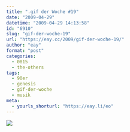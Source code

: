 ```yaml
---
title: ".gif der Woche #19"
date: "2009-04-29"
datetime: "2009-04-29 14:13:58"
id: "6910"
slug: "gif-der-woche-19"
url: "https://eay.cc/2009/gif-der-woche-19/"
author: "eay"
format: "post"
categories:
  - 0815
  - the-others
tags:
  - 90er
  - genesis
  - gif-der-woche
  - musik
meta:
  - yourls_shorturl: "https://eay.li/eo"
---
```


![](/uploads/2009/icantdance.gif)
